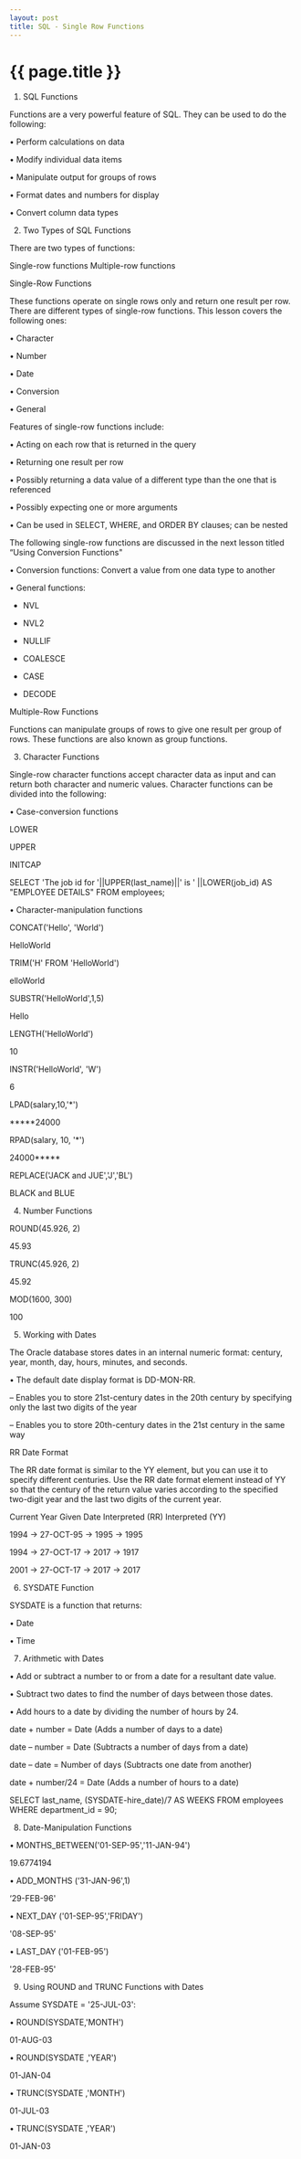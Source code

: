 ```yaml
---
layout: post
title: SQL - Single Row Functions
---
```


{{ page.title }}
================

1) SQL Functions

Functions are a very powerful feature of SQL. They can be used to do the following:

• Perform calculations on data

• Modify individual data items

• Manipulate output for groups of rows

• Format dates and numbers for display

• Convert column data types


2) Two Types of SQL Functions

There are two types of functions:

Single-row functions
Multiple-row functions

Single-Row Functions

These functions operate on single rows only and return one result per row. There are different types of single-row functions. This lesson covers the following ones:

• Character

• Number

• Date

• Conversion

• General

Features of single-row functions include:

• Acting on each row that is returned in the query

• Returning one result per row

• Possibly returning a data value of a different type than the one that is referenced

• Possibly expecting one or more arguments

• Can be used in SELECT, WHERE, and ORDER BY clauses; can be nested


The following single-row functions are discussed in the next lesson titled “Using Conversion Functions"

• Conversion functions: Convert a value from one data type to another

• General functions:

- NVL

- NVL2

- NULLIF

- COALESCE

- CASE

- DECODE

Multiple-Row Functions

Functions can manipulate groups of rows to give one result per group of rows. These functions are also known as group functions.

3) Character Functions

Single-row character functions accept character data as input and can return both character and numeric values. Character functions can be divided into the following:

• Case-conversion functions

LOWER

UPPER

INITCAP

SELECT 'The job id for '||UPPER(last_name)||' is '
||LOWER(job_id) AS "EMPLOYEE DETAILS"
FROM employees;


• Character-manipulation functions

CONCAT('Hello', 'World') 

HelloWorld

TRIM('H' FROM 'HelloWorld') 

elloWorld

SUBSTR('HelloWorld',1,5) 

Hello

LENGTH('HelloWorld') 

10

INSTR('HelloWorld', 'W') 

6

LPAD(salary,10,'*') 

*****24000

RPAD(salary, 10, '*') 

24000*****

REPLACE('JACK and JUE','J','BL')

BLACK and BLUE

4) Number Functions

ROUND(45.926, 2) 

45.93

TRUNC(45.926, 2) 

45.92

MOD(1600, 300) 

100

5) Working with Dates

The Oracle database stores dates in an internal numeric format: century, year, month, day, hours, minutes, and seconds.

• The default date display format is DD-MON-RR.

– Enables you to store 21st-century dates in the 20th century by specifying only the last two digits of the year 

– Enables you to store 20th-century dates in the 21st century in the same way

RR Date Format

The RR date format is similar to the YY element, but you can use it to specify different centuries. Use the RR date format element instead of YY so that the century of the return value varies according to the specified two-digit year and the last two digits of the current year.

Current Year Given Date Interpreted (RR) Interpreted (YY)

1994 -> 27-OCT-95 -> 1995 -> 1995

1994 -> 27-OCT-17 -> 2017 -> 1917

2001 -> 27-OCT-17 -> 2017 -> 2017

6) SYSDATE Function

SYSDATE is a function that returns:

• Date

• Time

7) Arithmetic with Dates

• Add or subtract a number to or from a date for a resultant date value.

• Subtract two dates to find the number of days between those dates.

• Add hours to a date by dividing the number of hours by 24.


date + number = Date (Adds a number of days to a date)

date – number = Date (Subtracts a number of days from a date)

date – date   = Number of days (Subtracts one date from another)

date + number/24 = Date (Adds a number of hours to a date)

SELECT last_name, (SYSDATE-hire_date)/7 AS WEEKS
FROM employees
WHERE department_id = 90;

8) Date-Manipulation Functions

• MONTHS_BETWEEN('01-SEP-95','11-JAN-94')	

19.6774194

• ADD_MONTHS (‘31-JAN-96',1)

‘29-FEB-96'

• NEXT_DAY ('01-SEP-95','FRIDAY')

'08-SEP-95'

• LAST_DAY ('01-FEB-95')

'28-FEB-95'

9) Using ROUND and TRUNC Functions with Dates

Assume SYSDATE = '25-JUL-03':

• ROUND(SYSDATE,'MONTH') 

01-AUG-03

• ROUND(SYSDATE ,'YEAR') 

01-JAN-04

• TRUNC(SYSDATE ,'MONTH') 

01-JUL-03

• TRUNC(SYSDATE ,'YEAR') 

01-JAN-03
